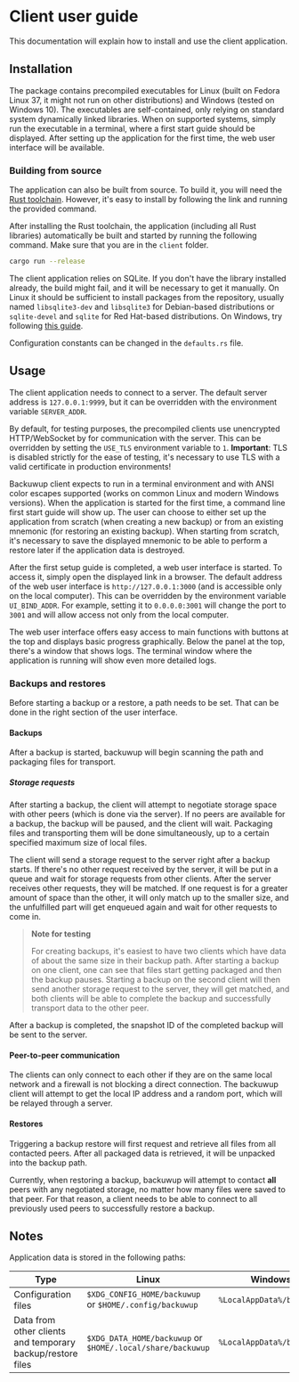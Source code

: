 # Client user guide

This documentation will explain how to install and use the client application.

## Installation
The package contains precompiled executables for Linux (built on Fedora Linux 37, it might not run on other distributions) and Windows (tested on Windows 10).  The executables are self-contained, only relying on standard system dynamically linked libraries. When on supported systems, simply run the executable in a terminal, where a first start guide should be displayed. After setting up the application for the first time, the web user interface will be available.

### Building from source
The application can also be built from source. To build it, you will need the [Rust toolchain](https://www.rust-lang.org/tools/install). However, it's easy to install by following the link and running the provided command.

After installing the Rust toolchain, the application (including all Rust libraries) automatically be built and started by running the following command. Make sure that you are in the `client` folder.

```bash
cargo run --release
```

The client application relies on SQLite. If you don't have the library installed already, the build might fail, and it will be necessary to get it manually. On Linux it should be sufficient to install packages from the repository, usually named `libsqlite3-dev` and `libsqlite3` for Debian-based distributions or `sqlite-devel` and `sqlite` for Red Hat-based distributions. On Windows, try following [this guide](https://github.com/rusqlite/rusqlite#notes-on-building-rusqlite-and-libsqlite3-sys).

Configuration constants can be changed in the `defaults.rs` file.
## Usage
The client application needs to connect to a server. The default server address is `127.0.0.1:9999`, but it can be overridden with the environment variable `SERVER_ADDR`.

By default, for testing purposes, the precompiled clients use unencrypted HTTP/WebSocket by for communication with the server. This can be overridden by setting the `USE_TLS` environment variable to `1`. **Important**: TLS is disabled strictly for the ease of testing, it's necessary to use TLS with a valid certificate in production environments! 

Backuwup client expects to run in a terminal environment and with ANSI color escapes supported (works on common Linux and modern Windows versions). When the application is started for the first time, a command line first start guide will show up. The user can choose to either set up the application from scratch (when creating a new backup) or from an existing mnemonic (for restoring an existing backup). When starting from scratch, it's necessary to save the displayed mnemonic to be able to perform a restore later if the application data is destroyed.

After the first setup guide is completed, a web user interface is started. To access it, simply open the displayed link in a browser. The default address of the web user interface is `http://127.0.0.1:3000` (and is accessible only on the local computer). This can be overridden by the environment variable `UI_BIND_ADDR`. For example, setting it to `0.0.0.0:3001` will change the port to `3001` and will allow access not only from the local computer.

The web user interface offers easy access to main functions with buttons at the top and displays basic progress graphically. Below the panel at the top, there's a window that shows logs. The terminal window where the application is running will show even more detailed logs.

### Backups and restores
Before starting a backup or a restore, a path needs to be set. That can be done in the right section of the user interface. 

#### Backups
After a backup is started, backuwup will begin scanning the path and packaging files for transport.

##### Storage requests
After starting a backup, the client will attempt to negotiate storage space with other peers (which is done via the server). If no peers are available for a backup, the backup will be paused, and the client will wait. Packaging files and transporting them will be done simultaneously, up to a certain specified maximum size of local files. 

The client will send a storage request to the server right after a backup starts. If there's no other request received by the server, it will be put in a queue and wait for storage requests from other clients. After the server receives other requests, they will be matched. If one request is for a greater amount of space than the other, it will only match up to the smaller size, and the unfulfilled part will get enqueued again and wait for other requests to come in.

> **Note for testing**
> 
> For creating backups, it's easiest to have two clients which have data of about the same size in their backup path. After starting a backup on one client, one can see that files start getting packaged and then the backup pauses. Starting a backup on the second client will then send another storage request to the server, they will get matched, and both clients will be able to complete the backup and successfully transport data to the other peer.

After a backup is completed, the snapshot ID of the completed backup will be sent to the server.

#### Peer-to-peer communication
The clients can only connect to each other if they are on the same local network and a firewall is not blocking a direct connection. The backuwup client will attempt to get the local IP address and a random port, which will be relayed through a server. 

#### Restores
Triggering a backup restore will first request and retrieve all files from all contacted peers. After all packaged data is retrieved, it will be unpacked into the backup path.

Currently, when restoring a backup, backuwup will attempt to contact **all** peers with any negotiated storage, no matter how many files were saved to that peer. For that reason, a client needs to be able to connect to all previously used peers to successfully restore a backup.

## Notes
Application data is stored in the following paths:

|Type|Linux|Windows|
|----|-----|--------|
|Configuration files|`$XDG_CONFIG_HOME/backuwup` or `$HOME/.config/backuwup`|`%LocalAppData%/backuwup`|
|Data from other clients and temporary backup/restore files|`$XDG_DATA_HOME/backuwup` or `$HOME/.local/share/backuwup`|`%LocalAppData%/backuwup`|
